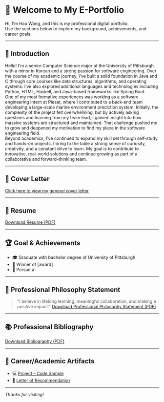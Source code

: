 # 👋 Welcome to My E-Portfolio

Hi, I'm Hao Wang, and this is my professional digital portfolio.  
Use the sections below to explore my background, achievements, and career goals.

---

## 📄 Introduction

Hello! I'm a senior Computer Science major at the University of Pittsburgh with a minor in Korean and a strong passion for software engineering. Over the course of my academic journey, I've built a solid foundation in Java and C through core courses like data structures, algorithms, and operating systems. I’ve also explored additional languages and technologies including Python, HTML, Haskell, and Java-based frameworks like Spring Boot. <br>
One of my most formative experiences was working as a software engineering intern at Piesat, where I contributed to a back-end team developing a large-scale marine environment prediction system. Initially, the complexity of the project felt overwhelming, but by actively asking questions and learning from my team lead, I gained insight into how massive systems are structured and maintained. That challenge pushed me to grow and deepened my motivation to find my place in the software engineering field. <br>
Beyond academics, I’ve continued to expand my skill set through self-study and hands-on projects. I bring to the table a strong sense of curiosity, creativity, and a constant drive to learn. My goal is to contribute to innovative, real-world solutions and continue growing as part of a collaborative and forward-thinking team.

---

## 📨 Cover Letter

[Click here to view my general cover letter](general-cover-letter.pdf)

---

## 📎 Resume

[Download Resume (PDF)](resume.pdf)

---

## 🏆 Goal & Achievements

- 🎓 Graduate with bachelor degree of University of Pittsburgh
- 🥇 Winner of [award]
- 🤝 Pursue a 

---

## 💭 Professional Philosophy Statement

> "I believe in lifelong learning, meaningful collaboration, and making a positive impact."
[Download Professional Philosophy Statement (PDF)](Personal-Philosophy-Statement.pdf)
---

## 📚 Professional Bibliography

[Download Bibliography (PDF)](bibliography.pdf)

---

## 📂 Career/Academic Artifacts

- 💻 [Project – Code Sample](artifact1.html)
- 📄 [Letter of Recommendation](artifact2.pdf)

---

_Thanks for visiting!_
